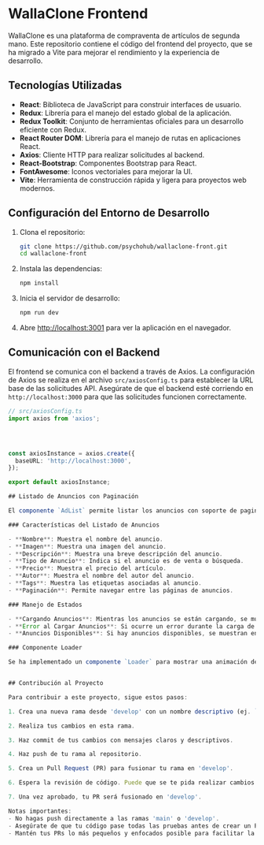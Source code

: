 # WallaClone Frontend

WallaClone es una plataforma de compraventa de artículos de segunda mano. Este repositorio contiene el código del frontend del proyecto, que se ha migrado a Vite para mejorar el rendimiento y la experiencia de desarrollo.

## Tecnologías Utilizadas

- **React**: Biblioteca de JavaScript para construir interfaces de usuario.
- **Redux**: Librería para el manejo del estado global de la aplicación.
- **Redux Toolkit**: Conjunto de herramientas oficiales para un desarrollo eficiente con Redux.
- **React Router DOM**: Librería para el manejo de rutas en aplicaciones React.
- **Axios**: Cliente HTTP para realizar solicitudes al backend.
- **React-Bootstrap**: Componentes Bootstrap para React.
- **FontAwesome**: Iconos vectoriales para mejorar la UI.
- **Vite**: Herramienta de construcción rápida y ligera para proyectos web modernos.

## Configuración del Entorno de Desarrollo

1. Clona el repositorio:

    ```bash
    git clone https://github.com/psychohub/wallaclone-front.git
    cd wallaclone-front
    ```

2. Instala las dependencias:

    ```bash
    npm install
    ```

3. Inicia el servidor de desarrollo:

    ```bash
    npm run dev
    ```

4. Abre [http://localhost:3001](http://localhost:3001) para ver la aplicación en el navegador.

## Comunicación con el Backend

El frontend se comunica con el backend a través de Axios. La configuración de Axios se realiza en el archivo `src/axiosConfig.ts` para establecer la URL base de las solicitudes API. Asegúrate de que el backend esté corriendo en `http://localhost:3000` para que las solicitudes funcionen correctamente.

```typescript
// src/axiosConfig.ts
import axios from 'axios';




const axiosInstance = axios.create({
  baseURL: 'http://localhost:3000',
});

export default axiosInstance;

## Listado de Anuncios con Paginación

El componente `AdList` permite listar los anuncios con soporte de paginación. La lógica de paginación se implementa utilizando `ReactPaginate` y Axios para las solicitudes API. Los anuncios se cargan y se muestran en páginas con un límite de 12 anuncios por página.

### Características del Listado de Anuncios

- **Nombre**: Muestra el nombre del anuncio.
- **Imagen**: Muestra una imagen del anuncio.
- **Descripción**: Muestra una breve descripción del anuncio.
- **Tipo de Anuncio**: Indica si el anuncio es de venta o búsqueda.
- **Precio**: Muestra el precio del artículo.
- **Autor**: Muestra el nombre del autor del anuncio.
- **Tags**: Muestra las etiquetas asociadas al anuncio.
- **Paginación**: Permite navegar entre las páginas de anuncios.

### Manejo de Estados

- **Cargando Anuncios**: Mientras los anuncios se están cargando, se muestra un componente de carga (loader).
- **Error al Cargar Anuncios**: Si ocurre un error durante la carga de los anuncios, se muestra un mensaje de error.
- **Anuncios Disponibles**: Si hay anuncios disponibles, se muestran en una lista. Si no hay anuncios, se muestra un mensaje indicando que no hay anuncios disponibles.

### Componente Loader

Se ha implementado un componente `Loader` para mostrar una animación de carga mientras se están cargando los anuncios. Esto mejora la experiencia de usuario al proporcionar una retroalimentación visual durante la espera.


## Contribución al Proyecto

Para contribuir a este proyecto, sigue estos pasos:

1. Crea una nueva rama desde 'develop' con un nombre descriptivo (ej. `feature/nueva-funcionalidad` o `bugfix/correccion-error`).

2. Realiza tus cambios en esta rama.

3. Haz commit de tus cambios con mensajes claros y descriptivos.

4. Haz push de tu rama al repositorio.

5. Crea un Pull Request (PR) para fusionar tu rama en 'develop'.

6. Espera la revisión de código. Puede que se te pida realizar cambios.

7. Una vez aprobado, tu PR será fusionado en 'develop'.

Notas importantes:
- No hagas push directamente a las ramas 'main' o 'develop'.
- Asegúrate de que tu código pase todas las pruebas antes de crear un PR.
- Mantén tus PRs lo más pequeños y enfocados posible para facilitar la revisión.
